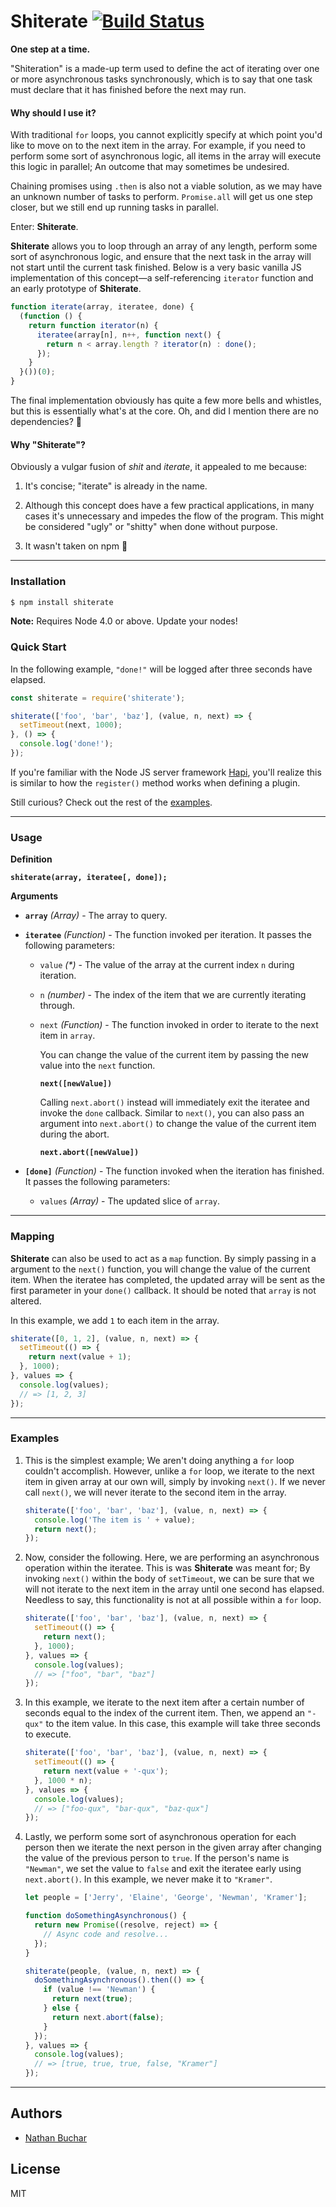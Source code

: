 Shiterate [![Build Status](https://travis-ci.org/nathanbuchar/shiterate.svg?branch=master)](https://travis-ci.org/nathanbuchar/shiterate)
=========

**One step at a time.**

"Shiteration" is a made-up term used to define the act of iterating over one or more asynchronous tasks synchronously, which is to say that one task must declare that it has finished before the next may run.


#### Why should I use it?

With traditional `for` loops, you cannot explicitly specify at which point you'd like to move on to the next item in the array. For example, if you need to perform some sort of asynchronous logic, all items in the array will execute this logic in parallel; An outcome that may sometimes be undesired.

Chaining promises using `.then` is also not a viable solution, as we may have an unknown number of tasks to perform. `Promise.all` will get us one step closer, but we still end up running tasks in parallel.

Enter: **Shiterate**.

**Shiterate** allows you to loop through an array of any length, perform some sort of asynchronous logic, and ensure that the next task in the array will not start until the current task finished. Below is a very basic vanilla JS implementation of this concept—a self-referencing `iterator` function and an early prototype of **Shiterate**.

```js
function iterate(array, iteratee, done) {
  (function () {
    return function iterator(n) {
      iteratee(array[n], n++, function next() {
        return n < array.length ? iterator(n) : done();
      });
    }
  }())(0);
}
```

The final implementation obviously has quite a few more bells and whistles, but this is essentially what's at the core. Oh, and did I mention there are no dependencies? :clap:


#### Why "Shiterate"?

Obviously a vulgar fusion of *shit* and *iterate*, it appealed to me because:

  1. It's concise; "iterate" is already in the name.

  2. Although this concept does have a few practical applications, in many cases it's unnecessary and impedes the flow of the program. This might be considered "ugly" or "shitty" when done without purpose.

  3. It wasn't taken on npm :tada:



***



### Installation

```bash
$ npm install shiterate
```

**Note:** Requires Node 4.0 or above. Update your nodes!


### Quick Start

In the following example, `"done!"` will be logged after three seconds have elapsed.

```js
const shiterate = require('shiterate');

shiterate(['foo', 'bar', 'baz'], (value, n, next) => {
  setTimeout(next, 1000);
}, () => {
  console.log('done!');
});
```

If you're familiar with the Node JS server framework [Hapi][external_link_hapi], you'll realize this is similar to how the `register()` method works when defining a plugin.

Still curious? Check out the rest of the [examples][section_examples].



***



### Usage

**Definition**

**`shiterate(array, iteratee[, done]);`**


**Arguments**

* **`array`** *(Array)* - The array to query.

* **`iteratee`** *(Function)* - The function invoked per iteration. It passes the following parameters:

  * `value` *(\*)* - The value of the array at the current index `n` during iteration.

  * `n` *(number)* - The index of the item that we are currently iterating through.

  * `next` *(Function)* - The function invoked in order to iterate to the next item in `array`.

    You can change the value of the current item by passing the new value into the `next` function.

    **`next([newValue])`**

    Calling `next.abort()` instead will immediately exit the iteratee and invoke the `done` callback. Similar to `next()`, you can also pass an argument into `next.abort()` to change the value of the current item during the abort.

    **`next.abort([newValue])`**

* **`[done]`** *(Function)* - The function invoked when the iteration has finished. It passes the following parameters:

  * `values` *(Array)* - The updated slice of `array`.



***



### Mapping

**Shiterate** can also be used to act as a `map` function. By simply passing in a argument to the `next()` function, you will change the value of the current item. When the iteratee has completed, the updated array will be sent as the first parameter in your `done()` callback. It should be noted that `array` is not altered.

In this example, we add `1` to each item in the array.

```js
shiterate([0, 1, 2], (value, n, next) => {
  setTimeout(() => {
    return next(value + 1);
  }, 1000);
}, values => {
  console.log(values);
  // => [1, 2, 3]
});
```



***



### Examples

  1. This is the simplest example; We aren't doing anything a `for` loop couldn't accomplish. However, unlike a `for` loop, we iterate to the next item in given array at our own will, simply by invoking `next()`. If we never call `next()`, we will never iterate to the second item in the array.

      ```js
      shiterate(['foo', 'bar', 'baz'], (value, n, next) => {
        console.log('The item is ' + value);
        return next();
      });
      ```

  1. Now, consider the following. Here, we are performing an asynchronous operation within the iteratee. This is was **Shiterate** was meant for; By invoking `next()` within the body of `setTimeout`, we can be sure that we will not iterate to the next item in the array until one second has elapsed. Needless to say, this functionality is not at all possible within a `for` loop.

      ```js
      shiterate(['foo', 'bar', 'baz'], (value, n, next) => {
        setTimeout(() => {
          return next();
        }, 1000);
      }, values => {
        console.log(values);
        // => ["foo", "bar", "baz"]
      });
      ```

  3. In this example, we iterate to the next item after a certain number of seconds equal to the index of the current item. Then, we append an `"-qux"` to the item value. In this case, this example will take three seconds to execute.

      ```js
      shiterate(['foo', 'bar', 'baz'], (value, n, next) => {
        setTimeout(() => {
          return next(value + '-qux');
        }, 1000 * n);
      }, values => {
        console.log(values);
        // => ["foo-qux", "bar-qux", "baz-qux"]
      });
      ```

  1. Lastly, we perform some sort of asynchronous operation for each person then we iterate the next person in the given array after changing the value of the previous person to `true`. If the person's name is `"Newman"`, we set the value to `false` and exit the iteratee early using `next.abort()`. In this example, we never make it to `"Kramer"`.

      ```js
      let people = ['Jerry', 'Elaine', 'George', 'Newman', 'Kramer'];

      function doSomethingAsynchronous() {
        return new Promise((resolve, reject) => {
          // Async code and resolve...
        });
      }

      shiterate(people, (value, n, next) => {
        doSomethingAsynchronous().then(() => {
          if (value !== 'Newman') {
            return next(true);
          } else {
            return next.abort(false);
          }
        });
      }, values => {
        console.log(values);
        // => [true, true, true, false, "Kramer"]
      });
      ```



***



Authors
-------
* [Nathan Buchar]


License
-------
MIT






[section_installation]: #installation
[section_quickStart]: #quick-start
[section_usage]: #usage
[section_mapping]: #mapping
[section_examples]: #examples
[section_authors]: #authors
[section_license]: #license

[external_link_hapi]: http://hapijs.com

[Nathan Buchar]: mailto:hello@nathanbuchar.com
